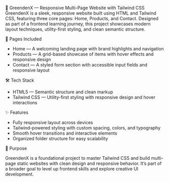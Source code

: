 🌿 GreendenX — Responsive Multi-Page Website with Tailwind CSS
GreendenX is a sleek, responsive website built using HTML and Tailwind CSS, featuring three core pages: Home, Products, and Contact. Designed as part of a frontend learning journey, this project showcases modern layout techniques, utility-first styling, and clean semantic structure.

📄 Pages Included

- Home — A welcoming landing page with brand highlights and navigation
- Products — A grid-based showcase of items with hover effects and responsive design
- Contact — A styled form section with accessible input fields and responsive layout
  
🛠️ Tech Stack

- HTML5 — Semantic structure and clean markup
- Tailwind CSS — Utility-first styling with responsive design and hover interactions
  
✨ Features

- Fully responsive layout across devices
- Tailwind-powered styling with custom spacing, colors, and typography
- Smooth hover transitions and interactive elements
- Organized folder structure for easy scalability
  
🎯 Purpose

GreendenX is a foundational project to master Tailwind CSS and build multi-page static websites with clean design and responsive behavior. It’s part of a broader goal to level up frontend skills and explore creative UI development.
